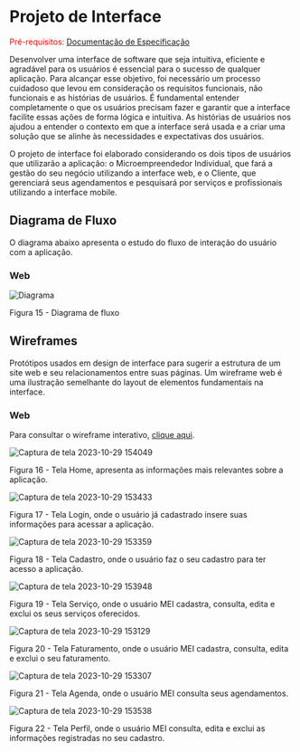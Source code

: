 
# Projeto de Interface

<span style="color:red">Pré-requisitos: <a href="https://github.com/ICEI-PUC-Minas-PMV-ADS/pmv-ads-2023-2-e4-proj-dad-t3-maisbeleza/blob/main/docs/02-Especifica%C3%A7%C3%A3o%20do%20Projeto.md"> Documentação de Especificação</a></span>

Desenvolver uma interface de software que seja intuitiva, eficiente e agradável para os usuários é essencial para o sucesso de qualquer aplicação. Para alcançar esse objetivo, foi necessário um processo cuidadoso que levou em consideração os requisitos funcionais, não funcionais e as histórias de usuários. É fundamental entender completamente o que os usuários precisam fazer e garantir que a interface facilite essas ações de forma lógica e intuitiva. As histórias de usuários nos ajudou a entender o contexto em que a interface será usada e a criar uma solução que se alinhe às necessidades e expectativas dos usuários.

O projeto de interface foi elaborado considerando os dois tipos de usuários que utilizarão a aplicação: o Microempreendedor Individual, que fará a gestão do seu negócio utilizando a interface web, e o Cliente, que gerenciará seus agendamentos e pesquisará por serviços e profissionais utilizando a interface mobile.

## Diagrama de Fluxo

O diagrama abaixo apresenta o estudo do fluxo de interação do usuário com a aplicação.

### Web

![Diagrama](https://github.com/ICEI-PUC-Minas-PMV-ADS/pmv-ads-2023-2-e4-proj-dad-t3-maisbeleza/assets/100447878/1b100106-dc30-4b08-83db-a6d1860a567a)

Figura 15 - Diagrama de fluxo

## Wireframes

Protótipos usados em design de interface para sugerir a estrutura de um site web e seu relacionamentos entre suas páginas. Um wireframe web é uma ilustração semelhante do layout de elementos fundamentais na interface.
 
### Web

Para consultar o wireframe interativo, <a href="https://marvelapp.com/prototype/c14f97f/screen/92853921">clique aqui</a>.


![Captura de tela 2023-10-29 154049](https://github.com/ICEI-PUC-Minas-PMV-ADS/pmv-ads-2023-2-e4-proj-dad-t3-maisbeleza/assets/81182674/c0fb6e58-76a0-452c-ab52-1c7c120f4ebb)


Figura 16 - Tela Home, apresenta as informações mais relevantes sobre a aplicação.

![Captura de tela 2023-10-29 153433](https://github.com/ICEI-PUC-Minas-PMV-ADS/pmv-ads-2023-2-e4-proj-dad-t3-maisbeleza/assets/81182674/724936ce-e07b-48c0-88e7-1f2774b1fb11)

Figura 17 - Tela Login, onde o usuário já cadastrado insere suas informações para acessar a aplicação.

![Captura de tela 2023-10-29 153359](https://github.com/ICEI-PUC-Minas-PMV-ADS/pmv-ads-2023-2-e4-proj-dad-t3-maisbeleza/assets/81182674/7505c24c-09b4-42c1-aba6-8ae2803c12fd)


Figura 18 - Tela Cadastro, onde o usuário faz o seu cadastro para ter acesso a aplicação.

![Captura de tela 2023-10-29 153948](https://github.com/ICEI-PUC-Minas-PMV-ADS/pmv-ads-2023-2-e4-proj-dad-t3-maisbeleza/assets/81182674/368d5644-6c37-4659-95b6-a7d0be1fe7f8)


Figura 19 - Tela Serviço, onde o usuário MEI cadastra, consulta, edita e exclui os seus serviços oferecidos.

![Captura de tela 2023-10-29 153129](https://github.com/ICEI-PUC-Minas-PMV-ADS/pmv-ads-2023-2-e4-proj-dad-t3-maisbeleza/assets/81182674/eb2c254a-bc3e-4b89-a0d6-40e9a0978f48)

Figura 20 - Tela Faturamento, onde o usuário MEI cadastra, consulta, edita e exclui o seu faturamento.


![Captura de tela 2023-10-29 153307](https://github.com/ICEI-PUC-Minas-PMV-ADS/pmv-ads-2023-2-e4-proj-dad-t3-maisbeleza/assets/81182674/cfc970b6-d3ab-4a64-bf4f-58682aaa42f3)



Figura 21 - Tela Agenda, onde o usuário MEI consulta seus agendamentos.


![Captura de tela 2023-10-29 153538](https://github.com/ICEI-PUC-Minas-PMV-ADS/pmv-ads-2023-2-e4-proj-dad-t3-maisbeleza/assets/81182674/9780612e-b617-4b8f-902e-962c0e8946bf)


Figura 22 - Tela Perfil, onde o usuário MEI consulta, edita e exclui as informações registradas no seu cadastro.
